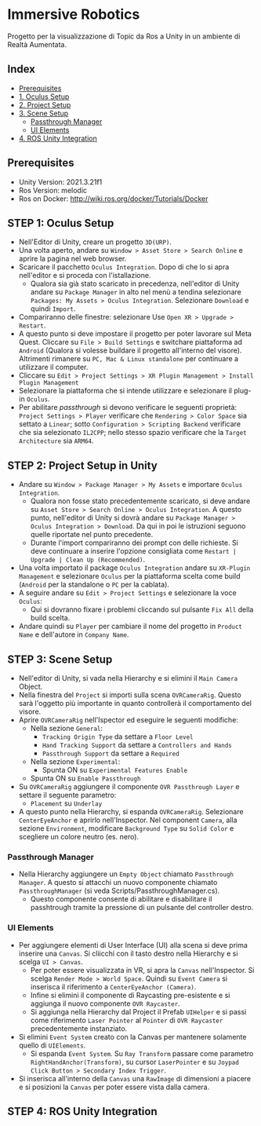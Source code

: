 # Immersive Robotics
Progetto per la visualizzazione di Topic da Ros a Unity in un ambiente di Realtà Aumentata.

## Index
- [Prerequisites](https://github.com/tommaso-piselli/vr-robotics#prerequisites)
- [1. Oculus Setup](https://github.com/tommaso-piselli/vr-robotics#step-1-oculus-setup)
- [2. Project Setup](https://github.com/tommaso-piselli/vr-robotics#step-2-project-setup-in-unity)
- [3. Scene Setup](https://github.com/tommaso-piselli/vr-robotics#step-3-scene-setup)
    - [Passthrough Manager](https://github.com/tommaso-piselli/vr-robotics#passthrough-manager)
    - [UI Elements](https://github.com/tommaso-piselli/vr-robotics#passthrough-manager)
- [4. ROS Unity Integration](https://github.com/tommaso-piselli/vr-robotics#step-1-oculus-setup)


## Prerequisites
- Unity Version: 2021.3.21f1
- Ros Version: melodic
- Ros on Docker: http://wiki.ros.org/docker/Tutorials/Docker

## STEP 1: Oculus Setup
- Nell'Editor di Unity, creare un progetto `3D(URP)`.
- Una volta aperto, andare su `Window > Asset Store > Search Online` e aprire la pagina nel web browser.
- Scaricare il pacchetto `Oculus Integration`. Dopo di che lo si apra nell'editor e si proceda con l'istallazione.
    - Qualora sia già stato scaricato in precedenza, nell'editor di Unity andare su `Package Manager` in alto nel menù a tendina selezionare `Packages: My Assets > Oculus Integration`. Selezionare `Download` e quindi `Import`.
- Compariranno delle finestre: selezionare Use `Open XR > Upgrade > Restart`.
- A questo punto si deve impostare il progetto per poter lavorare sul Meta Quest. Cliccare su `File > Build Settings` e switchare piattaforma ad `Android` (Qualora si volesse buildare il progetto all'interno del visore). Altrimenti rimanere su `PC, Mac & Linux standalone` per continuare a utilizzare il computer.
- Cliccare su `Edit > Project Settings > XR Plugin Management > Install Plugin Management`
- Selezionare la piattaforma che si intende utilizzare e selezionare il plug-in `Oculus`.
- Per abilitare *passthrough* si devono verificare le seguenti proprietà: `Project Settings > Player` verificare che `Rendering > Color Space` sia settato a `Linear`; sotto `Configuration > Scripting Backend` verificare che sia selezionato `IL2CPP`; nello stesso spazio verificare che la `Target Architecture` sia `ARM64`.

## STEP 2: Project Setup in Unity
- Andare su `Window > Package Manager > My Assets` e importare `Oculus Integration`.
    - Qualora non fosse stato precedentemente scaricato, si deve andare su `Asset Store > Search Online > Oculus Integration`. A questo punto, nell'editor di Unity si dovrà andare su `Package Manager > Oculus Integration > Download`. Da qui in poi le istruzioni seguono quelle riportate nel punto precedente.
    - Durante l'import compariranno dei prompt con delle richieste. Si deve continuare a inserire l'opzione consigliata come `Restart | Upgrade | Clean Up (Recommended)`.
- Una volta importato il package `Oculus Integration` andare su `XR-Plugin Management` e selezionare `Oculus` per la piattaforma scelta come build (`Android` per la standalone o `PC` per la cablata).
- A seguire andare su `Edit > Project Settings` e selezionare la voce `Oculus`:
    - Qui si dovranno fixare i problemi cliccando sul pulsante `Fix All` della build scelta.
- Andare quindi su `Player` per cambiare il nome del progetto in `Product Name` e dell'autore in `Company Name`.

## STEP 3: Scene Setup
- Nell'editor di Unity, si vada nella Hierarchy e si elimini il `Main Camera` Object.
- Nella finestra del `Project` si importi sulla scena `OVRCameraRig`. Questo sarà l'oggetto più importante in quanto controllerà il comportamento del visore.
- Aprire `OVRCameraRig` nell'Ispector ed eseguire le seguenti modifiche:
    - Nella sezione `General`:
        - `Tracking Origin Type` da settare a `Floor Level`
        - `Hand Tracking Support` da settare a `Controllers and Hands`
        - `Passthrough Support` da settare a `Required`
    - Nella sezione `Experimental`:
        - Spunta ON su `Experimental Features Enable`
    - Spunta ON su `Enable Passthrough`
- Su `OVRCameraRig` aggiungere il componente `OVR Passthrough Layer` e settare il seguente parametro:
    - `Placement` su `Underlay`
- A questo punto nella Hierarchy, si espanda `OVRCameraRig`. Selezionare `CenterEyeAnchor` e aprirlo nell'Inspector. Nel component `Camera`, alla sezione `Environment`, modificare `Background Type` su `Solid Color` e scegliere un colore neutro (es. nero).
### Passthrough Manager
- Nella Hierarchy aggiungere un `Empty Object` chiamato `Passthrough Manager`. A questo si attacchi un nuovo componente chiamato `PassthroughManager` (si veda Scripts/PassthroughManager.cs).
    - Questo componente consente di abilitare e disabilitare il passhtrough tramite la pressione di un pulsante del controller destro.

### UI Elements
- Per aggiungere elementi di User Interface (UI) alla scena si deve prima inserire una `Canvas`. Si cliicchi con il tasto destro nella Hierarchy e si scelga `UI > Canvas`.
    - Per poter essere visualizzata in VR, si apra la `Canvas` nell'Inspector. Si scelga `Render Mode > World Space`. Quindi su `Event Camera` si inserisca il riferimento a `CenterEyeAnchor (Camera)`.
    - Infine si elimini il componente di Raycasting pre-esistente e si aggiunga il nuovo componente `OVR Raycaster`.
    - Si aggiunga nella Hierarchy dal Project il Prefab `UIHelper` e si passi come riferimento `Laser Pointer` al `Pointer` di `OVR Raycaster` precedentemente instanziato.
- Si elimini `Event System` creato con la Canvas per mantenere solamente quello di `UIElements`.
    - Si espanda `Event System`. Su `Ray Transform` passare come parametro `RightHandAnchor(Transform)`, su cursor `LaserPointer` e su `Joypad Click Button > Secondary Index Trigger`.
- Si inserisca all'interno della `Canvas` una `RawImage` di dimensioni a piacere e si posizioni la `Canvas` per poter essere vista dalla camera.

## STEP 4: ROS Unity Integration
